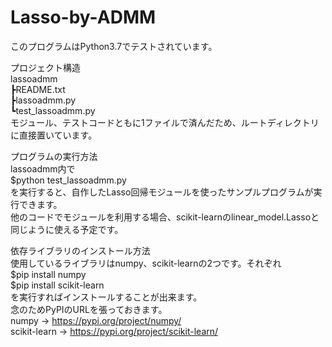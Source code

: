 # Lasso-by-ADMM
このプログラムはPython3.7でテストされています。  
  
プロジェクト構造  
lassoadmm  
 ┣README.txt  
 ┣lassoadmm.py  
 ┗test_lassoadmm.py  
モジュール、テストコードともに1ファイルで済んだため、ルートディレクトリに直接置いています。  
  
プログラムの実行方法  
lassoadmm内で  
$python test_lassoadmm.py  
を実行すると、自作したLasso回帰モジュールを使ったサンプルプログラムが実行できます。  
他のコードでモジュールを利用する場合、scikit-learnのlinear_model.Lassoと同じように使える予定です。  
  
依存ライブラリのインストール方法  
使用しているライブラリはnumpy、scikit-learnの2つです。それぞれ  
$pip install numpy  
$pip install scikit-learn  
を実行すればインストールすることが出来ます。  
念のためPyPIのURLを張っておきます。  
numpy -> https://pypi.org/project/numpy/  
scikit-learn -> https://pypi.org/project/scikit-learn/  
